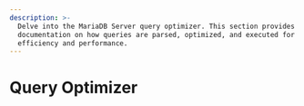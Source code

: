 ```yaml
---
description: >-
  Delve into the MariaDB Server query optimizer. This section provides internal
  documentation on how queries are parsed, optimized, and executed for maximum
  efficiency and performance.
---
```


# Query Optimizer

